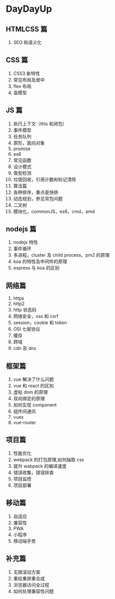 # DayDayUp

## HTMLCSS 篇

1. SEO 和语义化

## CSS 篇

1. CSS3 新特性
2. 常见布局及居中
3. flex 布局
4. 盒模型

## JS 篇

1. 执行上下文（this 和闭包）
2. 事件模型
3. 任务队列
4. 原形，面向对象
5. promise
6. es6
7. 常见函数
8. 设计模式
9. 类型检测
10. 垃圾回收，引用计数和标记清除
11. 算法篇
12. 各种排序，重点是快排
13. 动态规划，参见背包问题
14. 二叉树
15. 模块化，commonJS，es6，cmd，amd

## nodejs 篇

1. nodejs 特性
2. 事件循环
3. 多进程，cluster 及 child process，pm2 的原理
4. koa 的特性及中间件的原理
5. express 与 koa 的区别

## 网络篇

1. https
2. http2
3. http 状态码
4. 网络安全，xss 和 csrf
5. session，cookie 和 token
6. OSI 七层协议
7. 缓存
8. 跨域
9. cdn 及 dns

## 框架篇

1. vue 解决了什么问题
2. vue 和 react 的区别
3. 虚拟 dom 的原理
4. 双向绑定的原理
5. 如何实现 component
6. 组件间通讯
7. vuex
8. vue-router

## 项目篇

1. 性能优化
2. webpack 的打包原理,如何抽取 css
3. 提升 wabpack 的编译速度
4. 错误收集，错误排查
5. 项目监控
6. 项目部署

## 移动篇

1. 自适应
2. 兼容性
3. PWA
4. 小程序
5. 移动端手势

## 补充篇

1. 无限滚动方案
2. 重绘重排重合成
3. 浏览器访问全过程
4. 如何处理兼容性问题

[npm]: https://img.shields.io/npm/v/webpack.svg
[npm-url]: https://npmjs.com/package/webpack
[node]: https://img.shields.io/node/v/webpack.svg
[node-url]: https://nodejs.org
[deps]: https://img.shields.io/david/webpack/webpack.svg
[deps-url]: https://david-dm.org/webpack/webpack
[tests]: https://img.shields.io/travis/webpack/webpack/master.svg
[tests-url]: https://travis-ci.org/webpack/webpack
[prs]: https://img.shields.io/badge/PRs-welcome-brightgreen.svg
[prs-url]: https://webpack.js.org/contribute/
[builds-url]: https://ci.appveyor.com/project/sokra/webpack/branch/master
[builds]: https://ci.appveyor.com/api/projects/status/github/webpack/webpack?svg=true
[builds2]: https://dev.azure.com/webpack/webpack/_apis/build/status/webpack.webpack
[builds2-url]: https://dev.azure.com/webpack/webpack/_build/latest?definitionId=3
[licenses-url]: https://app.fossa.io/projects/git%2Bhttps%3A%2F%2Fgithub.com%2Fwebpack%2Fwebpack?ref=badge_shield
[licenses]: https://app.fossa.io/api/projects/git%2Bhttps%3A%2F%2Fgithub.com%2Fwebpack%2Fwebpack.svg?type=shield
[cover]: https://img.shields.io/coveralls/webpack/webpack.svg
[cover-url]: https://coveralls.io/r/webpack/webpack/
